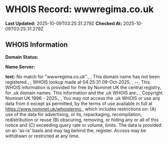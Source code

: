 # WHOIS Record: wwwregima.co.uk

**Last Updated:** 2025-10-09T03:25:31.279Z
**Checked At:** 2025-10-09T03:25:31.279Z

## WHOIS Information

**Domain Status:** 

**Name Server:** 

**text:** No match for "wwwregima.co.uk"., , This domain name has not been registered., , WHOIS lookup made at 04:25:31 09-Oct-2025, , --, This WHOIS information is provided for free by Nominet UK the central registry, for .uk domain names. This information and the .uk WHOIS are:, , Copyright Nominet UK 1996 - 2025., , You may not access the .uk WHOIS or use any data from it except as permitted, by the terms of use available in full at https://www.nominet.uk/whoisterms,, which includes restrictions on: (A) use of the data for advertising, or its, repackaging, recompilation, redistribution or reuse (B) obscuring, removing, or hiding any or all of this notice and (C) exceeding query rate or volume, limits. The data is provided on an 'as-is' basis and may lag behind the, register. Access may be withdrawn or restricted at any time.

